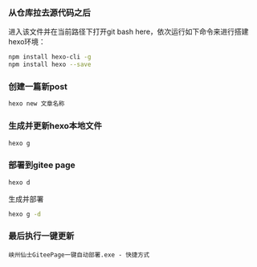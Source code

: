 ### 从仓库拉去源代码之后
进入该文件并在当前路径下打开git bash here，依次运行如下命令来进行搭建hexo环境：
```sh
npm install hexo-cli -g
npm install hexo --save
```
### 创建一篇新post

```sh
hexo new 文章名称
```

### 生成并更新hexo本地文件

```sh
hexo g
```

### 部署到gitee page

```sh
hexo d
```

生成并部署

```sh
hexo g -d
```

### 最后执行一键更新

```
峡州仙士GiteePage一键自动部署.exe - 快捷方式
```

